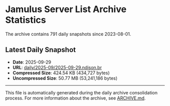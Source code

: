 # Jamulus Server List Archive Statistics

The archive contains 791 daily snapshots since 2023-08-01.

## Latest Daily Snapshot

- **Date**: 2025-09-29
- **URL**: [daily/2025-09/2025-09-29.ndjson.br](https://jamulus-archive.ap-south-1.linodeobjects.com/main/daily/2025-09/2025-09-29.ndjson.br)
- **Compressed Size**: 424.54 KB (434,727 bytes)
- **Uncompressed Size**: 50.77 MB (53,241,186 bytes)

---

This file is automatically generated during the daily archive consolidation process.
For more information about the archive, see [ARCHIVE.md](ARCHIVE.md).

